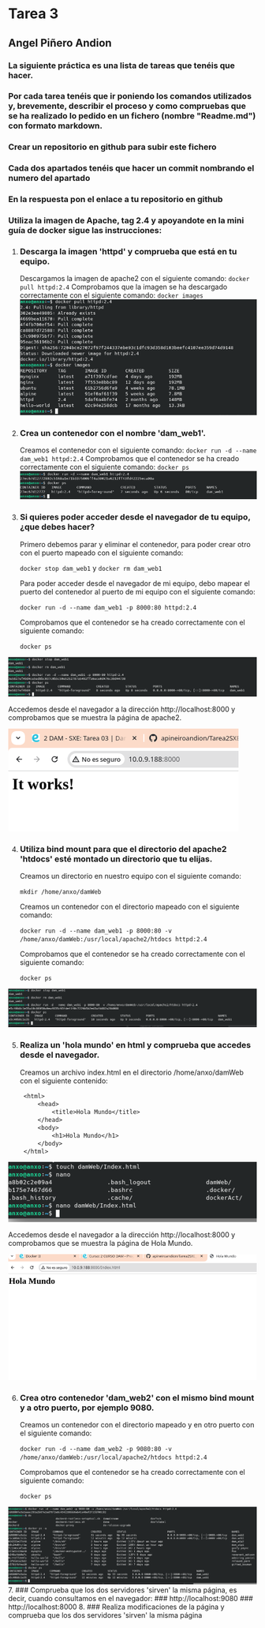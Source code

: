 # Tarea 3
## Angel Piñero Andion

### La siguiente práctica es una lista de tareas que tenéis que hacer.

### Por cada tarea tenéis que ir poniendo los comandos utilizados y, brevemente, describir el proceso y como compruebas que se ha realizado lo pedido en un fichero (nombre "Readme.md") con formato markdown.

### Crear un repositorio en github para subir este fichero

### Cada dos apartados tenéis que hacer un commit nombrando el numero del apartado

### En la respuesta pon el enlace a tu repositorio en github

### Utiliza la imagen de Apache, tag 2.4 y apoyandote en la mini guía de docker sigue las instrucciones:

1. ### Descarga la imagen 'httpd' y comprueba que está en tu equipo.
    Descargamos la imagen de apache2 con el siguiente comando:
    ```docker pull httpd:2.4```
    Comprobamos que la imagen se ha descargado correctamente con el siguiente comando:
    ```docker images```
![apartado1.png](images/apartado1.png)

2. ### Crea un contenedor con el nombre 'dam_web1'.

    Creamos el contenedor con el siguiente comando:
    ```docker run -d --name dam_web1 httpd:2.4```
    Comprobamos que el contenedor se ha creado correctamente con el siguiente comando:
    ```docker ps```
![apartado2.png](images/apartado2.png)
3. ### Si quieres poder acceder desde el navegador de tu equipo, ¿que debes hacer?
    Primero debemos parar y eliminar el contenedor, para poder crear otro con el puerto mapeado con el siguiente comando:
    
    ```docker stop dam_web1``` y ```docker rm dam_web1```

    Para poder acceder desde el navegador de mi equipo, debo mapear el puerto del contenedor al puerto de mi equipo con el siguiente comando:

    ```docker run -d --name dam_web1 -p 8000:80 httpd:2.4```

    Comprobamos que el contenedor se ha creado correctamente con el siguiente comando:

    ```docker ps```

![apartado3_1.png](images/apartado3_1.png)

Accedemos desde el navegador a la dirección http://localhost:8000 y comprobamos que se muestra la página de apache2.

![apartado3-2.png](images/apartado3-2.png)

4. ### Utiliza bind mount para que el directorio del apache2 'htdocs' esté montado un directorio que tu elijas.

    Creamos un directorio en nuestro equipo con el siguiente comando:

    ```mkdir /home/anxo/damWeb```

    Creamos un contenedor con el directorio mapeado con el siguiente comando:

    ```docker run -d --name dam_web1 -p 8000:80 -v /home/anxo/damWeb:/usr/local/apache2/htdocs httpd:2.4```

    Comprobamos que el contenedor se ha creado correctamente con el siguiente comando:

    ```docker ps```

![apartado4.png](images/apartado4.png)

5. ### Realiza un 'hola mundo' en html y comprueba que accedes desde el navegador.
    Creamos un archivo index.html en el directorio /home/anxo/damWeb con el siguiente contenido:

        <html>
            <head>
                <title>Hola Mundo</title>
            </head>
            <body>
                <h1>Hola Mundo</h1>
            </body>
        </html>

![apartado5_1.png](images/apartado5_1.png)

Accedemos desde el navegador a la dirección http://localhost:8000 y comprobamos que se muestra la página de Hola Mundo.

![apartado5_2.png](images/apartado5_2.png)

6. ### Crea otro contenedor 'dam_web2' con el mismo bind mount y a otro puerto, por ejemplo 9080.

    Creamos un contenedor con el directorio mapeado y en otro puerto con el siguiente comando:

    ```docker run -d --name dam_web2 -p 9080:80 -v /home/anxo/damWeb:/usr/local/apache2/htdocs httpd:2.4```

    Comprobamos que el contenedor se ha creado correctamente con el siguiente comando:

    ```docker ps```

![apartado6.png](images/apartado6.png)
7. ### Comprueba que los dos servidores 'sirven' la misma página, es decir, cuando consultamos en el navegador:
    ### http://localhost:9080
    ### http://localhost:8000
8. ### Realiza modificaciones de la página y comprueba que los dos servidores 'sirven' la misma página